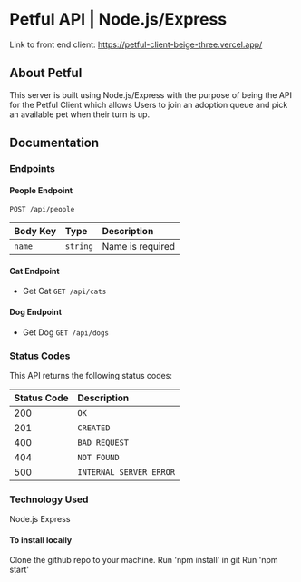 # Petful API | Node.js/Express

Link to front end client: https://petful-client-beige-three.vercel.app/

## About Petful

This server is built using Node.js/Express with the purpose of being the API for the Petful Client which allows Users to join an adoption queue and pick an available pet when their turn is up.

## Documentation

### Endpoints

#### People Endpoint

`POST /api/people`

| Body Key     | Type     | Description                         |
| :----------- | :------- | :---------------------------------- |
| `name`       | `string` |      Name is required          


#### Cat Endpoint

- Get Cat
`GET /api/cats`

#### Dog Endpoint

- Get Dog
`GET /api/dogs`

### Status Codes

This API returns the following status codes:

| Status Code | Description             |
| :---------- | :---------------------- |
| 200         | `OK`                    |
| 201         | `CREATED`               |
| 400         | `BAD REQUEST`           |
| 404         | `NOT FOUND`             |
| 500         | `INTERNAL SERVER ERROR` |

### Technology Used

Node.js
Express

#### To install locally

Clone the github repo to your machine.
Run 'npm install' in git
Run 'npm start'